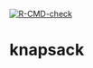 <!-- badges: start -->
  [![R-CMD-check](https://github.com/simgeecnr/knapsack/actions/workflows/R-CMD-check.yaml/badge.svg)](https://github.com/simgeecnr/knapsack/actions/workflows/R-CMD-check.yaml)
  <!-- badges: end -->
# knapsack
